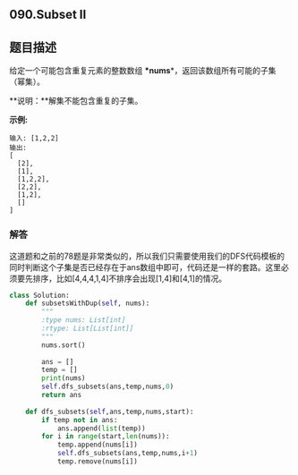 ## 090.Subset II

## 题目描述

给定一个可能包含重复元素的整数数组 **\*nums***，返回该数组所有可能的子集（幂集）。

**说明：**解集不能包含重复的子集。

**示例:**

```
输入: [1,2,2]
输出:
[
  [2],
  [1],
  [1,2,2],
  [2,2],
  [1,2],
  []
]
```



### 解答

​	这道题和之前的78题是非常类似的，所以我们只需要使用我们的DFS代码模板的同时判断这个子集是否已经存在于ans数组中即可，代码还是一样的套路。这里必须要先排序，比如[4,4,4,1,4]不排序会出现[1,4]和[4,1]的情况。

```python
class Solution:
    def subsetsWithDup(self, nums):
        """
        :type nums: List[int]
        :rtype: List[List[int]]
        """
        nums.sort()
        
        ans = []
        temp = []
        print(nums)
        self.dfs_subsets(ans,temp,nums,0)
        return ans
    
    def dfs_subsets(self,ans,temp,nums,start):
        if temp not in ans:
            ans.append(list(temp))
        for i in range(start,len(nums)):
            temp.append(nums[i])
            self.dfs_subsets(ans,temp,nums,i+1)
            temp.remove(nums[i])
```

